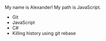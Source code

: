 My name is Alexander! My path is JavaScript.
* Git 
* JavaScript
* C#
* Killing history using git rebase